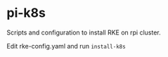 # pi-k8s
Scripts and configuration to install RKE on rpi cluster.

Edit rke-config.yaml and run `install-k8s`
